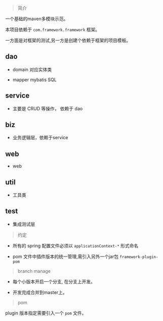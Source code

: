 
> 简介

一个基础的maven多模块示范。

本项目依赖于 ```com.framework.framework``` 框架。

一方面是对框架的测试,另一方是创建个依赖于框架的项目模板。

## dao

- domain 对应实体类

- mapper mybatis SQL

## service

- 主要是 CRUD 等操作， 依赖于 dao

## biz

- 业务逻辑层，依赖于service

## web

- web

## util

- 工具类

## test

- 集成测试层


> 约定

- 所有的 spring 配置文件必须以 ```applicationContext-*``` 形式命名

- pom 文件中插件版本的统一管理,需引入另外一个jar包 ```framework-plugin-pom```

> branch manage

- 每个小版本开启一个分支, 在分支上开发。

- 开发完成合并到master上。

> pom

plugin 版本指定需要引入一个 ```pom``` 文件。






